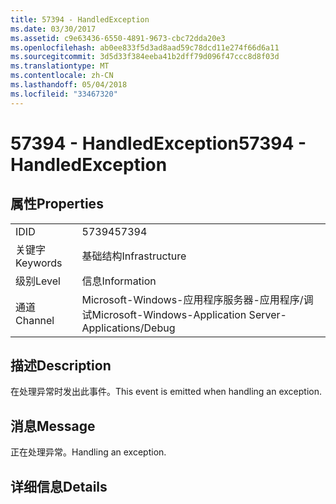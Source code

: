 ```yaml
---
title: 57394 - HandledException
ms.date: 03/30/2017
ms.assetid: c9e63436-6550-4891-9673-cbc72dda20e3
ms.openlocfilehash: ab0ee833f5d3ad8aad59c78dcd11e274f66d6a11
ms.sourcegitcommit: 3d5d33f384eeba41b2dff79d096f47ccc8d8f03d
ms.translationtype: MT
ms.contentlocale: zh-CN
ms.lasthandoff: 05/04/2018
ms.locfileid: "33467320"
---
```

# <a name="57394---handledexception"></a><span data-ttu-id="2b264-102">57394 - HandledException</span><span class="sxs-lookup"><span data-stu-id="2b264-102">57394 - HandledException</span></span>
## <a name="properties"></a><span data-ttu-id="2b264-103">属性</span><span class="sxs-lookup"><span data-stu-id="2b264-103">Properties</span></span>  
  
|||  
|-|-|  
|<span data-ttu-id="2b264-104">ID</span><span class="sxs-lookup"><span data-stu-id="2b264-104">ID</span></span>|<span data-ttu-id="2b264-105">57394</span><span class="sxs-lookup"><span data-stu-id="2b264-105">57394</span></span>|  
|<span data-ttu-id="2b264-106">关键字</span><span class="sxs-lookup"><span data-stu-id="2b264-106">Keywords</span></span>|<span data-ttu-id="2b264-107">基础结构</span><span class="sxs-lookup"><span data-stu-id="2b264-107">Infrastructure</span></span>|  
|<span data-ttu-id="2b264-108">级别</span><span class="sxs-lookup"><span data-stu-id="2b264-108">Level</span></span>|<span data-ttu-id="2b264-109">信息</span><span class="sxs-lookup"><span data-stu-id="2b264-109">Information</span></span>|  
|<span data-ttu-id="2b264-110">通道</span><span class="sxs-lookup"><span data-stu-id="2b264-110">Channel</span></span>|<span data-ttu-id="2b264-111">Microsoft-Windows-应用程序服务器-应用程序/调试</span><span class="sxs-lookup"><span data-stu-id="2b264-111">Microsoft-Windows-Application Server-Applications/Debug</span></span>|  
  
## <a name="description"></a><span data-ttu-id="2b264-112">描述</span><span class="sxs-lookup"><span data-stu-id="2b264-112">Description</span></span>  
 <span data-ttu-id="2b264-113">在处理异常时发出此事件。</span><span class="sxs-lookup"><span data-stu-id="2b264-113">This event is emitted when handling an exception.</span></span>  
  
## <a name="message"></a><span data-ttu-id="2b264-114">消息</span><span class="sxs-lookup"><span data-stu-id="2b264-114">Message</span></span>  
 <span data-ttu-id="2b264-115">正在处理异常。</span><span class="sxs-lookup"><span data-stu-id="2b264-115">Handling an exception.</span></span>  
  
## <a name="details"></a><span data-ttu-id="2b264-116">详细信息</span><span class="sxs-lookup"><span data-stu-id="2b264-116">Details</span></span>
